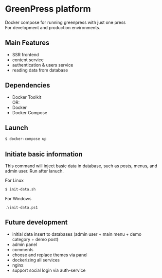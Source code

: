 # GreenPress platform

Docker compose for running greenpress with just one press<br>
For development and production environments. <br>

## Main Features
- SSR frontend
- content service
- authentication & users service
- reading data from database

## Dependencies
- Docker Toolkit<br>
OR:<br>
- Docker 
- Docker Compose

## Launch
```sh
$ docker-compose up
```

## Initiate basic information
This command will inject basic data in database, such as posts, menus, and admin user.
Run after lanuch.

For Linux

```sh
$ init-data.sh
```
For Windows
```
.\init-data.ps1
```
## Future development
- initial data insert to databases (admin user + main menu + demo category + demo post)
- admin panel
- comments
- choose and replace themes via panel
- dockerizing all services
- nginx
- support social login via auth-service